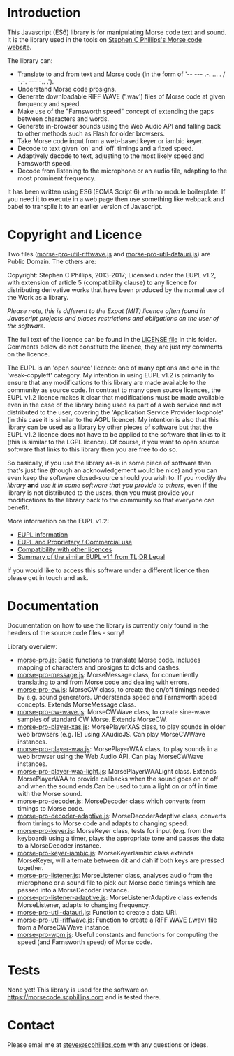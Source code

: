# Introduction

This Javascript (ES6) library is for manipulating Morse code text and sound. It is the library used in the tools on [Stephen C Phillips's Morse code website](https://morsecode.scphillips.com).

The library can:
* Translate to and from text and Morse code (in the form of '-- --- .-. ... . / -.-. --- -.. .').
* Understand Morse code prosigns.
* Generate downloadable RIFF WAVE ('.wav') files of Morse code at given frequency and speed.
* Make use of the "Farnsworth speed" concept of extending the gaps between characters and words.
* Generate in-browser sounds using the Web Audio API and falling back to other methods such as Flash for older browsers.
* Take Morse code input from a web-based keyer or iambic keyer.
* Decode to text given 'on' and 'off' timings and a fixed speed.
* Adaptively decode to text, adjusting to the most likely speed and Farnsworth speed.
* Decode from listening to the microphone or an audio file, adapting to the most prominent frequency.

It has been written using ES6 (ECMA Script 6) with no module boilerplate. If you need it to execute in a web page then use something like webpack and babel to transpile it to an earlier version of Javascript.

# Copyright and Licence

Two files ([morse-pro-util-riffwave.js](./morse-pro-util-riffwave.js) and [morse-pro-util-datauri.js](./morse-pro-util-datauri.js)) are Public Domain. The others are:

Copyright: Stephen C Phillips, 2013-2017; Licensed under the EUPL v1.2, with extension of article 5 (compatibility clause) to any licence for distributing derivative works that have been produced by the normal use of the Work as a library.

*Please note, this is different to the Expat (MIT) licence often found in Javascript projects and places restrictions and obligations on the user of the software.*

The full text of the licence can be found in the [LICENSE file](./LICENSE) in this folder. Comments below do not constitute the licence, they are just my comments on the licence.

The EUPL is an 'open source' licence: one of many options and one in the 'weak-copyleft' category. My intention in using EUPL v1.2 is primarily to ensure that any modifications to this library are made available to the community as source code. In contrast to many open source licences, the EUPL v1.2 licence makes it clear that modifications must be made available even in the case of the library being used as part of a web service and not distributed to the user, covering the 'Application Service Provider loophole' (in this case it is similar to the AGPL licence). My intention is also that this library can be used as a library by other pieces of software but that the EUPL v1.2 licence does not have to be applied to the software that links to it (this is similar to the LGPL licence). Of course, if you want to open source software that links to this library then you are free to do so.

So basically, if you use the library as-is in some piece of software then that's just fine (though an acknowledgement would be nice) and you can even keep the software closed-source should you wish to. If you *modify the library* **and** *use it in some software that you provide to others*, even if the library is not distributed to the users, then you must provide your modifications to the library back to the community so that everyone can benefit.

More information on the EUPL v1.2:
* [EUPL information](https://joinup.ec.europa.eu/community/eupl/home)
* [EUPL and Proprietary / Commercial use](https://joinup.ec.europa.eu/community/eupl/news/eupl-and-proprietary/commercial-use)
* [Compatibility with other licences](https://joinup.ec.europa.eu/community/eupl/og_page/eupl-compatible-open-source-licences)
* [Summary of the similar EUPL v1.1 from TL;DR Legal](https://tldrlegal.com/license/european-union-public-licence)

If you would like to access this software under a different licence then please get in touch and ask.

# Documentation

Documentation on how to use the library is currently only found in the headers of the source code files - sorry!

Library overview:
* [morse-pro.js](./morse-pro.js): Basic functions to translate Morse code. Includes mapping of characters and prosigns to dots and dashes.
* [morse-pro-message.js](./morse-pro-message.js): MorseMessage class, for conveniently translating to and from Morse code and dealing with errors.
* [morse-pro-cw.js](./morse-pro-cw.js): MorseCW class, to create the on/off timings needed by e.g. sound generators. Understands speed and Farnsworth speed concepts. Extends MorseMessage class.
* [morse-pro-cw-wave.js](./morse-pro-cw-wave.js): MorseCWWave class, to create sine-wave samples of standard CW Morse. Extends MorseCW.
* [morse-pro-player-xas.js](./morse-pro-player-xas.js): MorsePlayerXAS class, to play sounds in older web browsers (e.g. IE) using XAudioJS. Can play MorseCWWave instances.
* [morse-pro-player-waa.js](./morse-pro-player-waa.js): MorsePlayerWAA class, to play sounds in a web browser using the Web Audio API. Can play MorseCWWave instances.
* [morse-pro-player-waa-light.js](./morse-pro-player-waa-light.js): MorsePlayerWAALight class. Extends MorsePlayerWAA to provide callbacks when the sound goes on or off and when the sound ends.Can be used to turn a light on or off in time with the Morse sound.
* [morse-pro-decoder.js](./morse-pro-decoder.js): MorseDecoder class which converts from timings to Morse code.
* [morse-pro-decoder-adaptive.js](./morse-pro-decoder-adaptive.js): MorseDecoderAdaptive class, converts from timings to Morse code and adapts to changing speed.
* [morse-pro-keyer.js](./morse-pro-keyer.js): MorseKeyer class, tests for input (e.g. from the keyboard) using a timer, plays the appropriate tone and passes the data to a MorseDecoder instance.
* [morse-pro-keyer-iambic.js](./morse-pro-keyer-iambic.js): MorseKeyerIambic class extends MorseKeyer, will alternate between dit and dah if both keys are pressed together.
* [morse-pro-listener.js](./morse-pro-listener.js): MorseListener class, analyses audio from the microphone or a sound file to pick out Morse code timings which are passed into a MorseDecoder instance.
* [morse-pro-listener-adaptive.js](./morse-pro-listener-adaptive.js): MorseListenerAdaptive class extends MorseListener, adapts to changing frequency.
* [morse-pro-util-datauri.js](./morse-pro-util-datauri.js): Function to create a data URI.
* [morse-pro-util-riffwave.js](./morse-pro-util-riffwave.js): Function to create a RIFF WAVE (.wav) file from a MorseCWWave instance.
* [morse-pro-wpm.js](./morse-pro-wpm.js): Useful constants and functions for computing the speed (and Farnsworth speed) of Morse code.

# Tests

None yet! This library is used for the software on https://morsecode.scphillips.com and is tested there.

# Contact

Please email me at steve@scphillips.com with any questions or ideas.
